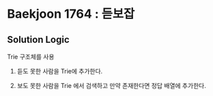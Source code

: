 # Baekjoon 1764 : 듣보잡

## Solution Logic

Trie 구조체를 사용

1. 듣도 못한 사람을 Trie에 추가한다.

2. 보도 못한 사람을 Trie 에서 검색하고 만약 존재한다면 정답 배열에 추가한다.
